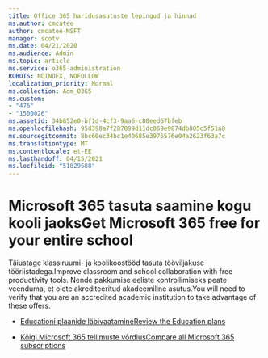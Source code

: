 ```yaml
---
title: Office 365 haridusasutuste lepingud ja hinnad
ms.author: cmcatee
author: cmcatee-MSFT
manager: scotv
ms.date: 04/21/2020
ms.audience: Admin
ms.topic: article
ms.service: o365-administration
ROBOTS: NOINDEX, NOFOLLOW
localization_priority: Normal
ms.collection: Adm_O365
ms.custom:
- "476"
- "1500026"
ms.assetid: 34b852e0-bf1d-4cf3-9aa6-c80eed67bfeb
ms.openlocfilehash: 95d398a7f287899d11dc069e9874db805c5f51a8
ms.sourcegitcommit: 8bc60ec34bc1e40685e3976576e04a2623f63a7c
ms.translationtype: MT
ms.contentlocale: et-EE
ms.lasthandoff: 04/15/2021
ms.locfileid: "51829588"
---
```

# <a name="get-microsoft-365-free-for-your-entire-school"></a><span data-ttu-id="57690-102">Microsoft 365 tasuta saamine kogu kooli jaoks</span><span class="sxs-lookup"><span data-stu-id="57690-102">Get Microsoft 365 free for your entire school</span></span>

<span data-ttu-id="57690-103">Täiustage klassiruumi- ja koolikoostööd tasuta tööviljakuse tööriistadega.</span><span class="sxs-lookup"><span data-stu-id="57690-103">Improve classroom and school collaboration with free productivity tools.</span></span> <span data-ttu-id="57690-104">Nende pakkumise eeliste kontrollimiseks peate veenduma, et olete akrediteeritud akadeemiline asutus.</span><span class="sxs-lookup"><span data-stu-id="57690-104">You will need to verify that you are an accredited academic institution to take advantage of these offers.</span></span>
  
- [<span data-ttu-id="57690-105">Educationi plaanide läbivaatamine</span><span class="sxs-lookup"><span data-stu-id="57690-105">Review the Education plans</span></span>](https://products.office.com/academic/compare-office-365-education-plans)

- [<span data-ttu-id="57690-106">Kõigi Microsoft 365 tellimuste võrdlus</span><span class="sxs-lookup"><span data-stu-id="57690-106">Compare all Microsoft 365 subscriptions</span></span>](https://products.office.com/business/compare-more-office-365-for-business-plans)